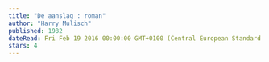 ```yaml
---
title: "De aanslag : roman"
author: "Harry Mulisch"
published: 1982
dateRead: Fri Feb 19 2016 00:00:00 GMT+0100 (Central European Standard Time)
stars: 4
---
```


